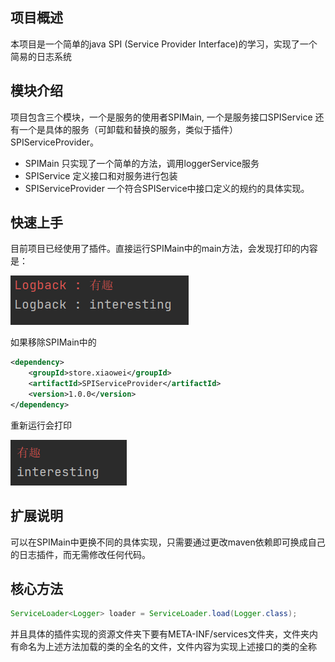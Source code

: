 ## 项目概述 

本项目是一个简单的java SPI (Service Provider Interface)的学习，实现了一个简易的日志系统

## 模块介绍

项目包含三个模块，一个是服务的使用者SPIMain, 一个是服务接口SPIService 还有一个是具体的服务（可卸载和替换的服务，类似于插件）SPIServiceProvider。

- SPIMain 只实现了一个简单的方法，调用loggerService服务
- SPIService 定义接口和对服务进行包装
- SPIServiceProvider 一个符合SPIService中接口定义的规约的具体实现。

## 快速上手
目前项目已经使用了插件。直接运行SPIMain中的main方法，会发现打印的内容是：

![结果](https://github.com/zhifeiyv666/SPISample/blob/master/resource/provider.png)


如果移除SPIMain中的

``` xml
<dependency>
    <groupId>store.xiaowei</groupId>
    <artifactId>SPIServiceProvider</artifactId>
    <version>1.0.0</version>
</dependency>
```
    
重新运行会打印

![结果](https://github.com/zhifeiyv666/SPISample/blob/master/resource/default.png)
    
## 扩展说明
可以在SPIMain中更换不同的具体实现，只需要通过更改maven依赖即可换成自己的日志插件，而无需修改任何代码。

## 核心方法
``` java
ServiceLoader<Logger> loader = ServiceLoader.load(Logger.class);
```

并且具体的插件实现的资源文件夹下要有META-INF/services文件夹，文件夹内有命名为上述方法加载的类的全名的文件，文件内容为实现上述接口的类的全称